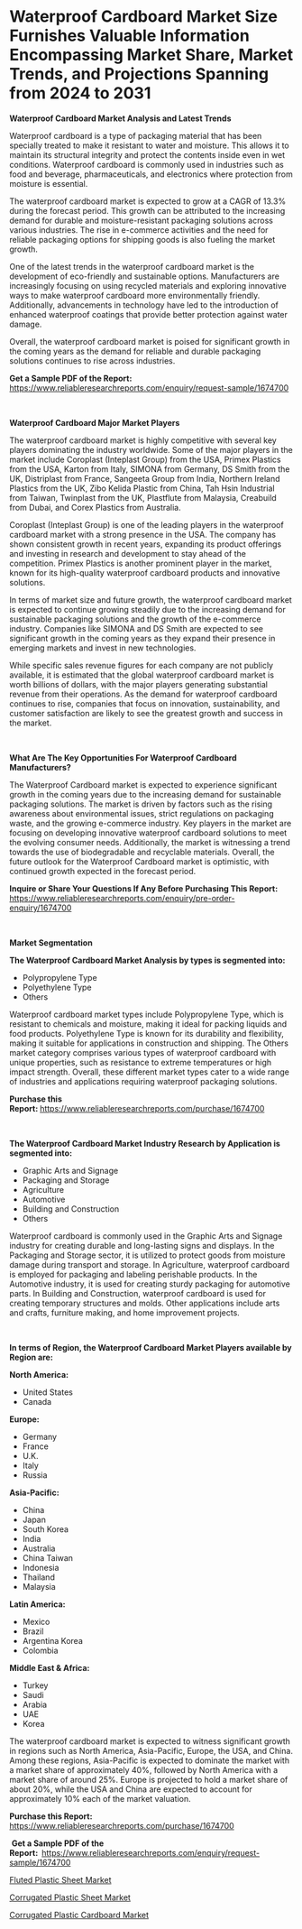 <p><h1>Waterproof Cardboard Market Size Furnishes Valuable Information Encompassing Market Share, Market Trends, and Projections Spanning from 2024 to 2031</h1></p><p><strong>Waterproof Cardboard Market Analysis and Latest Trends</strong></p>
<p><p>Waterproof cardboard is a type of packaging material that has been specially treated to make it resistant to water and moisture. This allows it to maintain its structural integrity and protect the contents inside even in wet conditions. Waterproof cardboard is commonly used in industries such as food and beverage, pharmaceuticals, and electronics where protection from moisture is essential.</p><p>The waterproof cardboard market is expected to grow at a CAGR of 13.3% during the forecast period. This growth can be attributed to the increasing demand for durable and moisture-resistant packaging solutions across various industries. The rise in e-commerce activities and the need for reliable packaging options for shipping goods is also fueling the market growth.</p><p>One of the latest trends in the waterproof cardboard market is the development of eco-friendly and sustainable options. Manufacturers are increasingly focusing on using recycled materials and exploring innovative ways to make waterproof cardboard more environmentally friendly. Additionally, advancements in technology have led to the introduction of enhanced waterproof coatings that provide better protection against water damage.</p><p>Overall, the waterproof cardboard market is poised for significant growth in the coming years as the demand for reliable and durable packaging solutions continues to rise across industries.</p></p>
<p><strong>Get a Sample PDF of the Report:&nbsp;</strong> <a href="https://www.reliableresearchreports.com/enquiry/request-sample/1674700">https://www.reliableresearchreports.com/enquiry/request-sample/1674700</a></p>
<p>&nbsp;</p>
<p><strong>Waterproof Cardboard Major Market Players</strong></p>
<p><p>The waterproof cardboard market is highly competitive with several key players dominating the industry worldwide. Some of the major players in the market include Coroplast (Inteplast Group) from the USA, Primex Plastics from the USA, Karton from Italy, SIMONA from Germany, DS Smith from the UK, Distriplast from France, Sangeeta Group from India, Northern Ireland Plastics from the UK, Zibo Kelida Plastic from China, Tah Hsin Industrial from Taiwan, Twinplast from the UK, Plastflute from Malaysia, Creabuild from Dubai, and Corex Plastics from Australia.</p><p>Coroplast (Inteplast Group) is one of the leading players in the waterproof cardboard market with a strong presence in the USA. The company has shown consistent growth in recent years, expanding its product offerings and investing in research and development to stay ahead of the competition. Primex Plastics is another prominent player in the market, known for its high-quality waterproof cardboard products and innovative solutions. </p><p>In terms of market size and future growth, the waterproof cardboard market is expected to continue growing steadily due to the increasing demand for sustainable packaging solutions and the growth of the e-commerce industry. Companies like SIMONA and DS Smith are expected to see significant growth in the coming years as they expand their presence in emerging markets and invest in new technologies. </p><p>While specific sales revenue figures for each company are not publicly available, it is estimated that the global waterproof cardboard market is worth billions of dollars, with the major players generating substantial revenue from their operations. As the demand for waterproof cardboard continues to rise, companies that focus on innovation, sustainability, and customer satisfaction are likely to see the greatest growth and success in the market.</p></p>
<p>&nbsp;</p>
<p><strong>What Are The Key Opportunities For Waterproof Cardboard Manufacturers?</strong></p>
<p><p>The Waterproof Cardboard market is expected to experience significant growth in the coming years due to the increasing demand for sustainable packaging solutions. The market is driven by factors such as the rising awareness about environmental issues, strict regulations on packaging waste, and the growing e-commerce industry. Key players in the market are focusing on developing innovative waterproof cardboard solutions to meet the evolving consumer needs. Additionally, the market is witnessing a trend towards the use of biodegradable and recyclable materials. Overall, the future outlook for the Waterproof Cardboard market is optimistic, with continued growth expected in the forecast period.</p></p>
<p><strong>Inquire or Share Your Questions If Any Before Purchasing This Report:</strong> <a href="https://www.reliableresearchreports.com/enquiry/pre-order-enquiry/1674700">https://www.reliableresearchreports.com/enquiry/pre-order-enquiry/1674700</a></p>
<p>&nbsp;</p>
<p><strong>Market Segmentation</strong></p>
<p><strong>The Waterproof Cardboard Market Analysis by types is segmented into:</strong></p>
<p><ul><li>Polypropylene Type</li><li>Polyethylene Type</li><li>Others</li></ul></p>
<p><p>Waterproof cardboard market types include Polypropylene Type, which is resistant to chemicals and moisture, making it ideal for packing liquids and food products. Polyethylene Type is known for its durability and flexibility, making it suitable for applications in construction and shipping. The Others market category comprises various types of waterproof cardboard with unique properties, such as resistance to extreme temperatures or high impact strength. Overall, these different market types cater to a wide range of industries and applications requiring waterproof packaging solutions.</p></p>
<p><strong>Purchase this Report:&nbsp;</strong><a href="https://www.reliableresearchreports.com/purchase/1674700">https://www.reliableresearchreports.com/purchase/1674700</a></p>
<p>&nbsp;</p>
<p><strong>The Waterproof Cardboard Market Industry Research by Application is segmented into:</strong></p>
<p><ul><li>Graphic Arts and Signage</li><li>Packaging and Storage</li><li>Agriculture</li><li>Automotive</li><li>Building and Construction</li><li>Others</li></ul></p>
<p><p>Waterproof cardboard is commonly used in the Graphic Arts and Signage industry for creating durable and long-lasting signs and displays. In the Packaging and Storage sector, it is utilized to protect goods from moisture damage during transport and storage. In Agriculture, waterproof cardboard is employed for packaging and labeling perishable products. In the Automotive industry, it is used for creating sturdy packaging for automotive parts. In Building and Construction, waterproof cardboard is used for creating temporary structures and molds. Other applications include arts and crafts, furniture making, and home improvement projects.</p></p>
<p>&nbsp;</p>
<p><strong>In terms of Region, the Waterproof Cardboard Market Players available by Region are:</strong></p>
<p>
    <p> <strong> North America: </strong>
        <ul>
            <li>United States</li>
            <li>Canada</li>
        </ul>
        </p> 
    <p> <strong> Europe: </strong>
        <ul>
            <li>Germany</li>
            <li>France</li>
            <li>U.K.</li>
            <li>Italy</li>
            <li>Russia</li>
        </ul>
        </p> 
    <p> <strong> Asia-Pacific: </strong>
        <ul>
            <li>China</li>
            <li>Japan</li>
            <li>South Korea</li>
            <li>India</li>
            <li>Australia</li>
            <li>China Taiwan</li>
            <li>Indonesia</li>
            <li>Thailand</li>
            <li>Malaysia</li>
        </ul>
        </p> 
    <p> <strong> Latin America: </strong>
        <ul>
            <li>Mexico</li>
            <li>Brazil</li>
            <li>Argentina Korea</li>
            <li>Colombia</li>
        </ul>
        </p> 
    <p> <strong> Middle East & Africa: </strong>
        <ul>
            <li>Turkey</li>
            <li>Saudi</li>
            <li>Arabia</li>
            <li>UAE</li>
            <li>Korea</li>
        </ul>
    </p>
    </p>
<p><p>The waterproof cardboard market is expected to witness significant growth in regions such as North America, Asia-Pacific, Europe, the USA, and China. Among these regions, Asia-Pacific is expected to dominate the market with a market share of approximately 40%, followed by North America with a market share of around 25%. Europe is projected to hold a market share of about 20%, while the USA and China are expected to account for approximately 10% each of the market valuation.</p></p>
<p><strong>Purchase this Report: </strong><a href="https://www.reliableresearchreports.com/purchase/1674700">https://www.reliableresearchreports.com/purchase/1674700</a></p>
<p>&nbsp;<strong>Get a Sample PDF of the Report:&nbsp;&nbsp;</strong><a href="https://www.reliableresearchreports.com/enquiry/request-sample/1674700">https://www.reliableresearchreports.com/enquiry/request-sample/1674700</a></p>
<p><strong></strong></p>
<p><p><a href="https://github.com/bobicer/Market-Research-Report-List-2/blob/main/fluted-plastic-sheet-market.md">Fluted Plastic Sheet Market</a></p><p><a href="https://github.com/timeliteaut/Market-Research-Report-List-1/blob/main/corrugated-plastic-sheet-market.md">Corrugated Plastic Sheet Market</a></p><p><a href="https://github.com/seekum/Market-Research-Report-List-1/blob/main/corrugated-plastic-cardboard-market.md">Corrugated Plastic Cardboard Market</a></p></p>